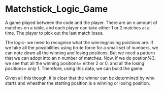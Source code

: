 # Matchstick_Logic_Game
A game played between the code and the player. There are an n amount of matches on a table, and each player can take either 1 or 2 matches at a time. The player to pick out the last match loses.

The logic- we need to recognise what the winning/losing poistions are. If we take all the possibilities using brute force for a small set of numbers, we can note down all the winning and losing positions. But we need a pattern that we can adopt into an n number of matches. Now, if we do postion%3, we see that all the winning positions= either 2 or 0, and all the losing positions= only 1. Therefore, using this data, we can build the game. 

Given all this though, it is clear that the winner can be determined by who starts and wheather the starting position is a winning or losing position.


